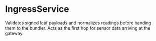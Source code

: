 # IngressService

Validates signed leaf payloads and normalizes readings before handing them to the bundler. Acts as the first hop for sensor data arriving at the gateway.
